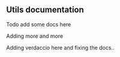 ## Utils documentation

Todo add some docs here

Adding more and more

Adding verdaccio here and fixing the docs..

